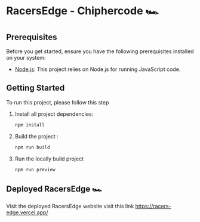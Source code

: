 # RacersEdge - Chiphercode 🏎️

## Prerequisites

Before you get started, ensure you have the following prerequisites installed on your system:

- [Node.js](https://nodejs.org/): This project relies on Node.js for running JavaScript code.

## Getting Started

To run this project, please follow this step

1. Install all project dependencies:

   ```bash
   npm install
   ```

2. Build the project :

   ```bash
   npm run build
   ```

3. Run the locally build project

   ```bash
   npm run preview
   ```

## Deployed RacersEdge 🏎️

Visit the deployed RacersEdge website visit this link https://racers-edge.vercel.app/
